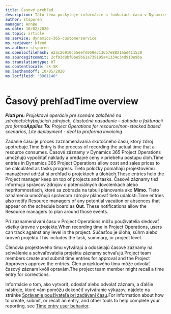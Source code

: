 ```yaml
---
title: Časový prehľad
description: Táto téma poskytuje informácie o funkciách času v Dynamics 365 Project Operations.
author: stsporen
manager: AnnBe
ms.date: 10/02/2020
ms.topic: article
ms.service: dynamics-365-customerservice
ms.reviewer: kfend
ms.author: stsporen
ms.openlocfilehash: e2ac26910c55eefd059e3136b7e8821aad411539
ms.sourcegitcommit: 2cf93d8bf0be5b61a739195a41334c34d910e9ba
ms.translationtype: HT
ms.contentlocale: sk-SK
ms.lasthandoff: 10/05/2020
ms.locfileid: "3961140"
---
```

# <a name="time-overview"></a><span data-ttu-id="32a33-103">Časový prehľad</span><span class="sxs-lookup"><span data-stu-id="32a33-103">Time overview</span></span>

<span data-ttu-id="32a33-104">_**Platí pre:** Projektové operácie pre scenáre založené na zdrojoch/chýbajúcich zdrojoch, čiastočné nasadenie – dohoda o fakturácii pro forma_</span><span class="sxs-lookup"><span data-stu-id="32a33-104">_**Applies To:** Project Operations for resource/non-stocked based scenarios, Lite deployment - deal to proforma invoicing_</span></span>

<span data-ttu-id="32a33-105">Zadanie času je proces zaznamenávania skutočného času, ktorý zdroj spotrebuje.</span><span class="sxs-lookup"><span data-stu-id="32a33-105">Time Entry is the process of recording the actual time that a resource consumes.</span></span> <span data-ttu-id="32a33-106">Časové záznamy v Dynamics 365 Project Operations umožňujú vypočítať náklady a predajné ceny v priebehu postupu úloh.</span><span class="sxs-lookup"><span data-stu-id="32a33-106">Time entries in Dynamics 365 Project Operations allow cost and sales prices to be calculated as tasks progress.</span></span> <span data-ttu-id="32a33-107">Tieto položky pomáhajú projektovému manažérovi udržať si prehľad o projektoch a úlohách.</span><span class="sxs-lookup"><span data-stu-id="32a33-107">These entries help the Project manager keep on top of projects and tasks.</span></span> <span data-ttu-id="32a33-108">Časové záznamy tiež informujú správcov zdrojov o potenciálnych dovolenkách alebo neprítomnostiach, ktoré sa zobrazia na tabuli plánovania ako **Mimo**. Tieto oznámenia umožňujú správcom zdrojov plánovať tieto udalosti.</span><span class="sxs-lookup"><span data-stu-id="32a33-108">Time entries also notify Resource managers of any potential vacation or absences that appear on the schedule board as **Out**. These notifications allow the Resource managers to plan around those events.</span></span>

<span data-ttu-id="32a33-109">Pri zaznamenávaní času v Project Operations môžu používatelia sledovať všetky úrovne v projekte.</span><span class="sxs-lookup"><span data-stu-id="32a33-109">When recording time in Project Operations, users can track against any level in the project.</span></span> <span data-ttu-id="32a33-110">Súčasťou je úloha, súhrn alebo úroveň projektu.</span><span class="sxs-lookup"><span data-stu-id="32a33-110">This includes the task, summary, or project level.</span></span>

<span data-ttu-id="32a33-111">Členovia projektového tímu vytvárajú a odosielajú časové záznamy na schválenie a schvaľovatelia projektu záznamy schvaľujú.</span><span class="sxs-lookup"><span data-stu-id="32a33-111">Project team members create and submit time entries for approval and the Project Approvers approve the entries.</span></span> <span data-ttu-id="32a33-112">Člen projektového tímu môže odvolať časový záznam kvôli opravám.</span><span class="sxs-lookup"><span data-stu-id="32a33-112">The project team member might recall a time entry for corrections.</span></span>

<span data-ttu-id="32a33-113">Informácie o tom, ako vytvoriť, odoslať alebo odvolať záznam, a ďalšie nástroje, ktoré vám pomôžu dokončiť vytváranie výkazov, nájdete na stránke [Správanie používateľa pri zadávaní času](ui-behavior-time.md).</span><span class="sxs-lookup"><span data-stu-id="32a33-113">For information about how to create, submit, or recall an entry, and other tools to help complete your reporting, see [Time entry user behavior](ui-behavior-time.md).</span></span>

